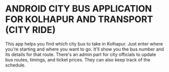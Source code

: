 # ANDROID CITY BUS APPLICATION FOR KOLHAPUR AND TRANSPORT (CITY RIDE)
This app helps you find which city bus to take in Kolhapur. Just enter where you're starting and where you want to go. It'll show you the bus number and its details for that route. 
There's an admin part for city officials to update bus routes, timings, and ticket prices. They can also keep track of the schedule.

